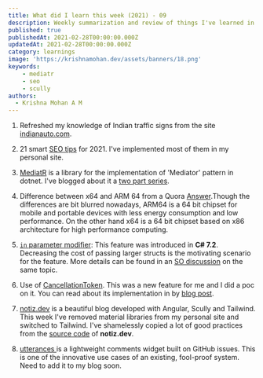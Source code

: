 ```yaml
---
title: What did I learn this week (2021) - 09
description: Weekly summarization and review of things I've learned in the final week of February 2021 
published: true
publishedAt: 2021-02-28T00:00:00.000Z
updatedAt: 2021-02-28T00:00:00.000Z
category: learnings
image: 'https://krishnamohan.dev/assets/banners/18.png'
keywords: 
    - mediatr
    - seo
    - scully
authors:
  - Krishna Mohan A M
---
```


1. Refreshed my knowledge of Indian traffic signs from the site [indianauto.com](https://indianauto.com/tips/indian-traffic-signs-with-their-meanings-nid6445).
2. 21 smart [SEO tips](https://moz.com/blog/21-seo-tips-2021) for 2021. I've implemented most of them in my personal site.

3. [MediatR](https://github.com/jbogard/MediatR) is a library for the implementation of 'Mediator' pattern in dotnet. I've blogged about it a [two part series](https://krishnamohan.dev/blog/how-to-implement-cqrs-with-mediat-r---part-1).

4. Difference between x64 and ARM 64 from a Quora [Answer](https://qr.ae/pNQ9b7).Though the differences are bit blurred nowadays, ARM64 is a 64 bit chipset for mobile and portable devices with less energy consumption and low performance. On the other hand x64 is a 64 bit chipset based on x86 architecture for high performance computing.

5. [`in` parameter modifier](https://docs.microsoft.com/en-us/dotnet/csharp/language-reference/keywords/in-parameter-modifier#limitations-on-in-parameters): This feature was introduced in **C# 7.2**. Decreasing the cost of passing larger structs is the motivating scenario for the feature. More details can be found in an [SO discussion](https://stackoverflow.com/questions/52820372/why-would-one-ever-use-the-in-parameter-modifier-in-c) on the same topic.

6. Use of [CancellationToken](https://andrewlock.net/using-cancellationtokens-in-asp-net-core-mvc-controllers/). This was a new feature for me and I did a poc on it. You can read about its implementation in by [blog post](https://krishnamohan.dev/blog/how-to-implement-cqrs-with-mediat-r---part-2).

7. [notiz.dev](https://notiz.dev/) is a beautiful blog developed with Angular, Scully and Tailwind. This week I've removed material libraries from my personal site and switched to Tailwind. I've shamelessly copied a lot of good practices from the [source code](https://github.com/notiz-dev/notiz) of **notiz.dev**.

8. [utterances ](https://utteranc.es/) is a lightweight comments widget built on GitHub issues. This is one of the innovative use cases of an existing, fool-proof system. Need to add it to my blog soon. 